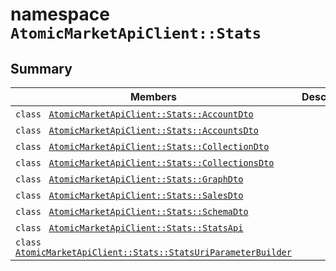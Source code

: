 # namespace `AtomicMarketApiClient::Stats` 

## Summary

 Members                                | Descriptions                                
----------------------------------------|---------------------------------------------
`class ` [`AtomicMarketApiClient::Stats::AccountDto`](.github/workflows/documentation/md/AtomicMarketApiClient--Stats--AccountDto.md#class_atomic_market_api_client_1_1_stats_1_1_account_dto) | 
`class ` [`AtomicMarketApiClient::Stats::AccountsDto`](.github/workflows/documentation/md/AtomicMarketApiClient--Stats--AccountsDto.md#class_atomic_market_api_client_1_1_stats_1_1_accounts_dto) | 
`class ` [`AtomicMarketApiClient::Stats::CollectionDto`](.github/workflows/documentation/md/AtomicMarketApiClient--Stats--CollectionDto.md#class_atomic_market_api_client_1_1_stats_1_1_collection_dto) | 
`class ` [`AtomicMarketApiClient::Stats::CollectionsDto`](.github/workflows/documentation/md/AtomicMarketApiClient--Stats--CollectionsDto.md#class_atomic_market_api_client_1_1_stats_1_1_collections_dto) | 
`class ` [`AtomicMarketApiClient::Stats::GraphDto`](.github/workflows/documentation/md/AtomicMarketApiClient--Stats--GraphDto.md#class_atomic_market_api_client_1_1_stats_1_1_graph_dto) | 
`class ` [`AtomicMarketApiClient::Stats::SalesDto`](.github/workflows/documentation/md/AtomicMarketApiClient--Stats--SalesDto.md#class_atomic_market_api_client_1_1_stats_1_1_sales_dto) | 
`class ` [`AtomicMarketApiClient::Stats::SchemaDto`](.github/workflows/documentation/md/AtomicMarketApiClient--Stats--SchemaDto.md#class_atomic_market_api_client_1_1_stats_1_1_schema_dto) | 
`class ` [`AtomicMarketApiClient::Stats::StatsApi`](.github/workflows/documentation/md/AtomicMarketApiClient--Stats--StatsApi.md#class_atomic_market_api_client_1_1_stats_1_1_stats_api) | 
`class ` [`AtomicMarketApiClient::Stats::StatsUriParameterBuilder`](.github/workflows/documentation/md/AtomicMarketApiClient--Stats--StatsUriParameterBuilder.md#class_atomic_market_api_client_1_1_stats_1_1_stats_uri_parameter_builder) | 


